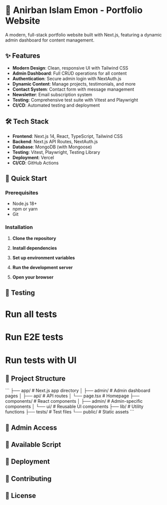 # 🚀 Anirban Islam Emon - Portfolio Website
A modern, full-stack portfolio website built with Next.js, featuring a dynamic admin dashboard for content management.

## ✨ Features

- **Modern Design**: Clean, responsive UI with Tailwind CSS
- **Admin Dashboard**: Full CRUD operations for all content
- **Authentication**: Secure admin login with NextAuth.js
- **Dynamic Content**: Manage projects, testimonials, and more
- **Contact System**: Contact form with message management
- **Newsletter**: Email subscription system
- **Testing**: Comprehensive test suite with Vitest and Playwright
- **CI/CD**: Automated testing and deployment

## 🛠️ Tech Stack

- **Frontend**: Next.js 14, React, TypeScript, Tailwind CSS
- **Backend**: Next.js API Routes, NextAuth.js
- **Database**: MongoDB (with Mongoose)
- **Testing**: Vitest, Playwright, Testing Library
- **Deployment**: Vercel
- **CI/CD**: GitHub Actions

## 🚀 Quick Start

### Prerequisites

- Node.js 18+ 
- npm or yarn
- Git

### Installation

1. **Clone the repository**


2. **Install dependencies**


3. **Set up environment variables**
 

4. **Run the development server**
  

5. **Open your browser**


## 🧪 Testing


# Run all tests


# Run E2E tests


# Run tests with UI



## 📁 Project Structure

\`\`\`
├── app/                    # Next.js app directory
│   ├── admin/             # Admin dashboard pages
│   ├── api/               # API routes
│   └── page.tsx           # Homepage
├── components/            # React components
│   ├── admin/            # Admin-specific components
│   └── ui/               # Reusable UI components
├── lib/                  # Utility functions
├── tests/                # Test files
└── public/               # Static assets
\`\`\`

## 🔐 Admin Access

## 📝 Available Script

## 🚀 Deployment


## 🤝 Contributing


## 📄 License

